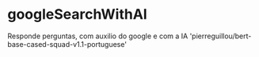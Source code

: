 # googleSearchWithAI
Responde perguntas, com auxilio do google e com  a IA  'pierreguillou/bert-base-cased-squad-v1.1-portuguese'

